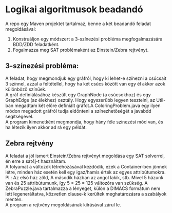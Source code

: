 # Logikai algoritmusok beadandó
A repo egy Maven projektet tartalmaz, benne a két beadandó feladat megoldásával:
1. Konstruáljon egy módszert a 3-színezési probléma megfogalmazására BDD/ZDD feladatként.
2. Fogalmazza meg SAT problémaként az Einstein/Zebra rejtvényt.

## 3-színezési probléma:
A feladat, hogy megmondjuk egy gráfról, hogy ki lehet-e színezni a csúcsait 3 színnel, azzal a feltétellel, hogy ha két csúcs között van egy él akkor azok különböző színűek.  
A gráf definiálásához készült egy GraphNode (a csúcsokhoz) és egy GraphEdge (az élekhez) osztály. Hogy egyszerűbb legyen tesztelni, az Util-ban megadtam két előre definiált gráfot.A ColoringProblem.java egy ilyen módon megadott gráfról tudja eldönteni a színezhetőségét a javabdd segítségével.  
A program kimenetként megmondja, hogy hány féle színezési mód van, és ha létezik ilyen akkor ad rá egy példát.

## Zebra rejtvény
A feladat a jól ismert Einstein/Zebra rejtvényt megoldása egy SAT solverrel, én erre a sat4j-t használtam.  
A folyamat a változók létrehozásával kezdődik, ezek a Container-ben jönnek létre, minden ház esetén kell egy igaz/hamis érték az egyes attribútumokra. Pl.: Az első ház zöld, A második házban az angol lakik, stb. Mivel 5 házunk van és 25 attribútumunk, így 5 * 25 = 125 változóra van szükség. A ZebraPuzzle.java tartalmazza a lényeget, külön a DIMACS formátum nem lett legeneráltatva, közvetlen clause-k kerültek meghatározásra a szabályok mentén.  
A program a rejtvény megoldásának kiírásával zárul le.


